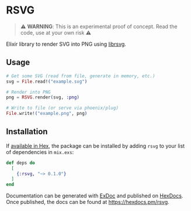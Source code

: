 # RSVG

> ⚠️ **WARNING**: This is an experimental proof of concept. Read the code, use at your own risk ⚠️

Elixir library to render SVG into PNG using
[librsvg](https://gitlab.gnome.org/GNOME/librsvg).

## Usage

```ex
# Get some SVG (read from file, generate in memory, etc.)
svg = File.read!("example.svg")

# Render into PNG
png = RSVG.render(svg, :png)

# Write to file (or serve via phoenix/plug)
File.write!("example.png", png)
```

## Installation

If [available in Hex](https://hex.pm/docs/publish), the package can be installed
by adding `rsvg` to your list of dependencies in `mix.exs`:

```elixir
def deps do
  [
    {:rsvg, "~> 0.1.0"}
  ]
end
```

Documentation can be generated with
[ExDoc](https://github.com/elixir-lang/ex_doc) and published on
[HexDocs](https://hexdocs.pm). Once published, the docs can be found at
<https://hexdocs.pm/rsvg>.
